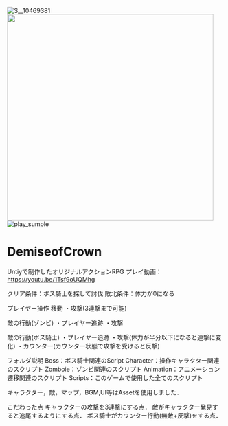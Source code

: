 
![S__10469381](https://github.com/Kanaru-KIT/DemiseofCrown/assets/112527552/951165d3-e287-4e5a-9735-c472680e91d2)
<img src="https://github.com/Kanaru-KIT/DemiseofCrown/assets/112527552/951165d3-e287-4e5a-9735-c472680e91d2" width="480px">
![play_sumple](https://github.com/Kanaru-KIT/DemiseofCrown/assets/112527552/6a7933d4-7064-4a18-b046-599e352573d8)


# DemiseofCrown
Untiyで制作したオリジナルアクションRPG
プレイ動画：https://youtu.be/1Tsf9oUQMhg



クリア条件：ボス騎士を探して討伐
敗北条件：体力が0になる

プレイヤー操作
移動
・攻撃(3連撃まで可能)

敵の行動(ゾンビ)
・プレイヤー追跡
・攻撃

敵の行動(ボス騎士)
・プレイヤー追跡
・攻撃(体力が半分以下になると連撃に変化)
・カウンター(カウンター状態で攻撃を受けると反撃)

フォルダ説明
Boss：ボス騎士関連のScript
Character：操作キャラクター関連のスクリプト
Zomboie：ゾンビ関連のスクリプト
Animation：アニメーション遷移関連のスクリプト
Scripts：このゲームで使用した全てのスクリプト


キャラクター，敵，マップ，BGM,UI等はAssetを使用しました．

こだわった点
キャラクターの攻撃を3連撃にする点．
敵がキャラクター発見すると追尾するようにする点．
ボス騎士がカウンター行動(無敵+反撃)をする点．
